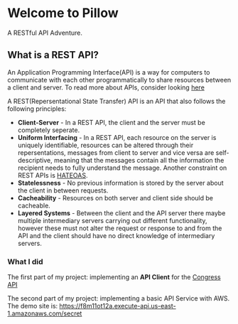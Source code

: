 # Welcome to Pillow

A RESTful API Adventure.
## **What is a REST API?**

An Application Programming Interface(API) is a way for computers to communicate with each other programmatically to share resources between a client and server. To read more about APIs, consider looking [here](https://en.wikipedia.org/wiki/API)

A REST(Repersentational State Transfer) API is an API that also follows the following principles:

- **Client-Server** - In a REST API, the client and the server must be completely seperate.
- **Uniform Interfacing** - In a REST API, each resource on the server is uniquely identifiable, resources can be altered through their repersentations, messages from client to server and vice versa are self-descriptive, 
meaning that the messages contain all the information the recipient needs to fully understand the message. Another constraint on REST APIs is [HATEOAS](https://en.wikipedia.org/wiki/HATEOAS).
- **Statelessness** - No previous information is stored by the server about the client in between requests.
- **Cacheability** - Resources on both server and client side should be cacheable.
- **Layered Systems** - Between the client and the API server there maybe multiple intermediary servers carrying out different functionality, however these must not alter the request or response to and from the API and the client should have no direct knowledge of intermediary servers. 
### What I did
The first part of my project: implementing an **API Client** for the [Congress API](https://api.congress.gov/)

The second part of my project: implementing a basic API Service with AWS. The demo site is: https://f8m11ot12a.execute-api.us-east-1.amazonaws.com/secret